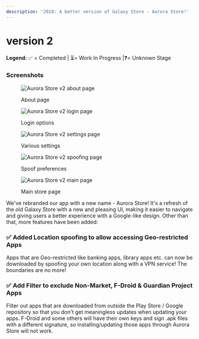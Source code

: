 ```yaml
---
description: '2018: A better version of Galaxy Store - Aurora Store!'
---
```


# version 2

**Legend:** ✅ = Completed​ | ⏳= Work In Progress​ |❓= Unknown Stage​​

### Screenshots

<div>

<figure><img src="../../../.gitbook/assets/photo_2021-01-09_15-50-51.jpg" alt="Aurora Store v2 about page"><figcaption><p>About page</p></figcaption></figure>

 

<figure><img src="../../../.gitbook/assets/photo_2021-01-09_15-50-52.jpg" alt="Aurora Store v2 login page"><figcaption><p>Login options</p></figcaption></figure>

 

<figure><img src="../../../.gitbook/assets/photo_2021-01-09_15-50-52-3-.jpg" alt="Aurora Store v2 settings page"><figcaption><p>Various settings</p></figcaption></figure>

 

<figure><img src="../../../.gitbook/assets/photo_2021-01-09_15-50-52-2-.jpg" alt="Aurora Store v2 spoofing page"><figcaption><p>Spoof preferences</p></figcaption></figure>

 

<figure><img src="../../../.gitbook/assets/wh08ch49ffi11.jpg" alt="Aurora Store v2 main page"><figcaption><p>Main store page</p></figcaption></figure>

</div>

We've rebranded our app with a new name - Aurora Store! It's a refresh of the old Galaxy Store with a new and pleasing UI, making it easier to navigate and giving users a better experience with a Google-like design. Other than that, more features have been added:

### ✅ Added Location spoofing to allow accessing Geo-restricted Apps​

Apps that are Geo-restricted like banking apps, library apps etc. can now be downloaded by spoofing your own location along with a VPN service! The boundaries are no more!

### ✅ Add Filter to exclude Non-Market, F-Droid & Guardian Project Apps​

Filter out apps that are downloaded from outside the Play Store / Google repository so that you don't get meaningless updates when updating your apps. F-Droid and some others will have their own keys and sign .apk files with a different signature, so installing/updating those apps through Aurora Store will not work.
